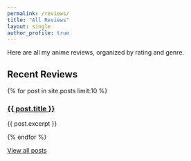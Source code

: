 ```yaml
---
permalink: /reviews/
title: "All Reviews"
layout: single
author_profile: true
---
```


Here are all my anime reviews, organized by rating and genre.

## Recent Reviews

{% for post in site.posts limit:10 %}
  <h3><a href="{{ post.url }}">{{ post.title }}</a></h3>
  <p>{{ post.excerpt }}</p>
{% endfor %}

[View all posts](/year-archive/)
